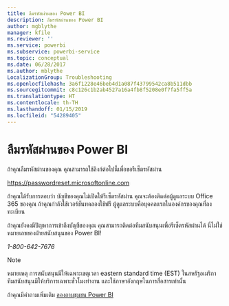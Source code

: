 ```yaml
---
title: ลืมรหัสผ่านของ Power BI
description: ลืมรหัสผ่านของ Power BI
author: mgblythe
manager: kfile
ms.reviewer: ''
ms.service: powerbi
ms.subservice: powerbi-service
ms.topic: conceptual
ms.date: 06/28/2017
ms.author: mblythe
LocalizationGroup: Troubleshooting
ms.openlocfilehash: 3a6f1228e46beb4d1a087f43799542ca8b511dbb
ms.sourcegitcommit: c8c126c1b2ab4527a16a4fb8f5208e0f7fa5ff5a
ms.translationtype: HT
ms.contentlocale: th-TH
ms.lasthandoff: 01/15/2019
ms.locfileid: "54289405"
---
```

# <a name="forgot-your-password-for-power-bi"></a>ลืมรหัสผ่านของ Power BI
ถ้าคุณลืมรหัสผ่านของคุณ คุณสามารถใช้ลิงก์ต่อไปนี้เพื่อขอรีเซ็ตรหัสผ่าน

<https://passwordreset.microsoftonline.com>

ถ้าคุณได้รับการตอบว่า บัญชีของคุณไม่เปิดให้รีเซ็ตรหัสผ่าน คุณจะต้องติดต่อผู้ดูแลระบบ Office 365 ของคุณ ถ้าคุณกำลังใช้เวอร์ชันทดลองใช้ฟรี ผู้ดูแลระบบคือบุคคลแรกในองค์กรของคุณที่ลงทะเบียน

ถ้าคุณยังคงมีปัญหาการเข้าถึงบัญชีของคุณ คุณสามารถติดต่อทีมสนับสนุนเพื่อรีเซ็ตรหัสผ่านได้ นี่ไม่ใช่หมายเลขของฝ่ายสนับสนุนของ Power BI!

*1-800-642-7676*

> [!NOTE]
> หมายเหตุ การสนับสนุนมีให้เฉพาะเขตุเวลา eastern standard time (EST) ในสหรัฐอเมริกา ทีมสนับสนุนมีให้บริการเฉพาะชั่วโมงทำงาน และใช้ภาษาอังกฤษในการสื่อสารเท่านั้น
> 
> 

ถ้าคุณมีคำถามเพิ่มเติม [ลองถามชุมชน Power BI](http://community.powerbi.com/)

